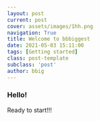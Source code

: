 ```yaml
---
layout: post
current: post
cover: assets/images/1hh.png
navigation: True
title: Welcome to bbbiggest
date: 2021-05-03 15:11:00
tags: [Getting started]
class: post-template
subclass: 'post'
author: bbig
---
```


### Hello!
Ready to start!!! 